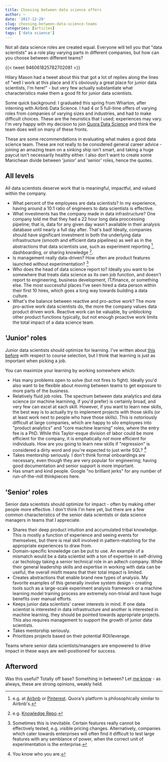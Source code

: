 ```yaml
---
title: Choosing between data science offers
author: ~
date: '2017-12-29'
slug: choosing-between-data-science-teams
categories: [articles]
tags: ['data science']
---
```


Not all data science roles are created equal. Everyone will tell you that "data scientists" as a role play varying parts in different companies, but how can you choose between different teams?

{{< tweet 946061825782702081 >}}

Hilary Mason had a tweet about this that got a lot of replies along the lines of "well I work at this place and it's obviously a great place for junior data scientists, I'm here!" - but very few actually substantiate what characteristics make them a good fit for junior data scientists.

Some quick background: I graduated this spring from Wharton, after interning with Airbnb Data Science. I had 4 or 5 full-time offers of varying roles from companies of varying sizes and industries, and had to make difficult choices. These are the heuristics that I used; experiences may vary. I'm very happy with my decision to join [Quora Data Science](https://www.quora.com/careers/data_scientist) and think the team does well on many of these fronts.

These are some recommendations in evaluating what makes a good data science team. These are not really to be considered general career advice - joining an amazing team on a sinking ship isn't smart, and taking a huge paycut isn't necessarily healthy either. I also don't want to create some Manichean divide between 'junior' and 'senior' roles, hence the quotes.

## All levels

All data scientists deserve work that is meaningful, impactful, and valued within the company.

* What percent of the employees are data scientists? In my experience, having around a 10:1 ratio of engineers to data scientists is effective.
* What investments has the company made in data infrastructure? One company told me that they had a 22 hour long data proccessing pipeline; that is, data for any given day wasn't available in their analysis database until nearly a full day after. That's bad! Ideally, companies should have significant investment in both the underlying data infrastructure (smooth and efficient data pipelines) as well as in the abstractions that data scientists use, such as experiment reporting [^1], dashboarding, or sharing knowledge [^2].
* Is management really data-driven? How often are product features launched without experimentation? [^3]
* Who does the head of data science report to? Ideally you want to be somewhere that treats data science as its own job function, and doesn't report to engineering, business development,  IT/finance, or something else. The most successful places I've seen hired a data person within their first 10 hires, which goes a long way towards building a data culture.
* What's the balance between reactive and pro-active work? The more pro-active work data scientists do, the more the company values data product driven work. Reactive work can be valuable, by unblocking other product functions typically, but not enough proactive work limits the total impact of a data science team.

## 'Junior' roles

Junior data scientists should optimize for learning. I've written about [this before](http://hingeloss.com/post/2017/10/07/data-science-for-college-students-courses/) with respect to course selection, but I think that learning is just as important when picking a job.

You can maximize your learning by working somewhere which:

* Has many problems open to solve (but not fires to fight). Ideally you'd also want to be flexible about moving between teams to get exposure to more parts of the business.
* Relatively fluid job roles. The spectrum between data analytics and data science (or machine learninng, if you'd prefer) is certainly broad, and very few can excel at each skill. However, if you want to learn new skills, the best way is to actually try to implement projects with those skills (or at least work next to people who have those skills). This is notoriously difficult at large companies, which are happy to silo employees into "product analytics" and "core machine learning" roles, where the entry fee is a PhD. While this Taylor-esque division of labor could be more efficient for the company, it is emphatically *not* more efficient for individuals. How are you going to learn new skills if "regression" is considered a dirty word and you're expected to just write SQL? [^4]
* Takes mentorship seriously. I don't think formal onboardings are necessary, even though they are very popular for engineering; having good documentation and senior support is more important.
* Has smart and kind people. Google "no brilliant jerks" for any number of run-of-the-mill thinkpieces here.

## 'Senior' roles

Senior data scientists should optimize for impact - often by making other people more effective. I don't think I'm here yet, but there are a few common characteristics of the senior data scientists or data science managers in teams that I appreciate.

* Shares their deep product intuition and accumulated tribal knowledge. This is mostly a function of experience and seeing events for themselves, but there is real skill involved in pattern-matching for the appropriate experiences to draw from.
* Domain-specific knowledge can be put to use. An example of a mismatch would be a data scientist with a ton of expertise in self-driving car techology taking a senior technical role in an adtech company. While their general leadership skills and expertise in working with data can be useful, the overall misfit means that their total impact is limited.
* Creates abstractions that enable brand new types of analysis. My favorite examples of this generally involve system design - creating tools such as a large-scale experiment analysis framework or a machine learning model training process are extremely non-trivial and have huge benefits over manual efforts.
* Keeps junior data scientists' career interests in mind. If one data scientist is interested in data infrastructure and another is interested in machine learning, they should be pointed towards appropriate projects. This also requires management to support the growth of junior data scientists.
* Takes mentorship seriously.
* Prioritizes projects based on their potential ROI/leverage.

Teams where senior data scientists/managers are empowered to drive impact in these ways are well-positioned for success.

## Afterword

Was this useful? Totally off base? Something in between? Let [me know](https://twitter.com/hingeloss/) - as always, these are strong opinions, weakly held.

[^1]: e.g. at [Airbnb](https://medium.com/airbnb-engineering/https-medium-com-jonathan-parks-scaling-erf-23fd17c91166) or [Pinterest](https://medium.com/@Pinterest_Engineering/building-pinterests-a-b-testing-platform-ab4934ace9f4). Quora's platform is philosophically similar to Airbnb's.

[^2]: e.g. [Knowledge Repo](https://medium.com/airbnb-engineering/scaling-knowledge-at-airbnb-875d73eff091).

[^3]: Sometimes this is inevitable. Certain features really cannot be effectively tested, e.g. visible pricing changes. Alternatively, companies which cater towards enterprises will often find it difficult to test large features with any semblance of power, when the correct unit of experimentation is the enterprise.

[^4]: You know who you are.